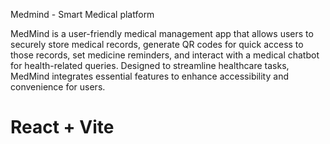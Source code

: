 Medmind - Smart Medical platform 

MedMind is a user-friendly medical management app that allows users to securely store medical records, generate QR codes for quick access to those records, set medicine reminders, and interact with a medical chatbot for health-related queries. Designed to streamline healthcare tasks, MedMind integrates essential features to enhance accessibility and convenience for users.

# React + Vite

